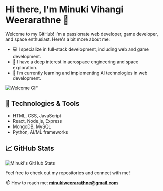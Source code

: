 # Hi there, I'm Minuki Vihangi Weerarathne 👋

Welcome to my GitHub! I'm a passionate web developer, game developer, and space enthusiast. Here's a bit more about me:

- 💻 I specialize in full-stack development, including web and game development.
- 🚀 I have a deep interest in aerospace engineering and space exploration.
- 🌱 I’m currently learning and implementing AI technologies in web development.

![Welcome GIF](https://media.giphy.com/media/26gsqWqPfr3uA47lK/giphy.gif)

## 🔧 Technologies & Tools

- HTML, CSS, JavaScript
- React, Node.js, Express
- MongoDB, MySQL
- Python, AI/ML frameworks

## 📈 GitHub Stats

![Minuki's GitHub Stats](https://github-readme-stats.vercel.app/api?username=minknasa&show_icons=true&hide_title=true&count_private=true&hide=prs&theme=radical)



Feel free to check out my repositories and connect with me!

📫 How to reach me: **minukiweerarathne@gmail.com**

